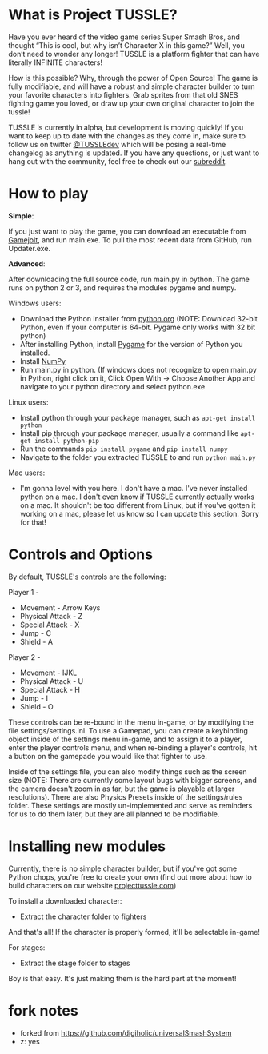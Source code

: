 # What is Project TUSSLE?
Have you ever heard of the video game series Super Smash Bros, and thought “This is cool, but why isn’t Character X in this game?” Well, you don’t need to wonder any longer! TUSSLE is a platform fighter that can have literally INFINITE characters!

How is this possible? Why, through the power of Open Source! The game is fully modifiable, and will have a robust and simple character builder to turn your favorite characters into fighters. Grab sprites from that old SNES fighting game you loved, or draw up your own original character to join the tussle!

TUSSLE is currently in alpha, but development is moving quickly! If you want to keep up to date with the changes as they come in, make sure to follow us on twitter [@TUSSLEdev](https://twitter.com/TUSSLEdev) which will be posing a real-time changelog as anything is updated. If you have any questions, or just want to hang out with the community, feel free to check out our [subreddit](https://www.reddit.com/r/projectTUSSLE).

# How to play
**Simple**:

If you just want to play the game, you can download an executable from [Gamejolt](http://gamejolt.com/games/project-tussle/170803), and run main.exe. To pull the most recent data from GitHub, run Updater.exe.

**Advanced**:

After downloading the full source code, run main.py in python. The game runs on python 2 or 3, and requires the modules pygame and numpy.

Windows users:
* Download the Python installer from [python.org](https://www.python.org/downloads/windows/) (NOTE: Download 32-bit Python, even if your computer is 64-bit. Pygame only works with 32 bit python)
* After installing Python, install [Pygame](http://pygame.org/download.shtml) for the version of Python you installed.
* Install [NumPy](http://www.scipy.org/scipylib/download.html)
* Run main.py in python. (If windows does not recognize to open main.py in Python, right click on it, Click Open With -> Choose Another App and navigate to your python directory and select python.exe

Linux users:
* Install python through your package manager, such as `apt-get install python`
* Install pip through your package manager, usually a command like `apt-get install python-pip`
* Run the commands `pip install pygame` and `pip install numpy`
* Navigate to the folder you extracted TUSSLE to and run `python main.py`

Mac users:
* I'm gonna level with you here. I don't have a mac. I've never installed python on a mac. I don't even know if TUSSLE currently actually works on a mac. It shouldn't be too different from Linux, but if you've gotten it working on a mac, please let us know so I can update this section. Sorry for that!

# Controls and Options
By default, TUSSLE's controls are the following:

Player 1 -
* Movement - Arrow Keys
* Physical Attack - Z
* Special Attack - X
* Jump - C
* Shield - A

Player 2 - 
* Movement - IJKL
* Physical Attack - U
* Special Attack - H
* Jump - I
* Shield - O

These controls can be re-bound in the menu in-game, or by modifying the file settings/settings.ini. To use a Gamepad, you can create a keybinding object inside of the settings menu in-game, and to assign it to a player, enter the player controls menu, and when re-binding a player's controls, hit a button on the gamepade you would like that fighter to use.

Inside of the settings file, you can also modify things such as the screen size (NOTE: There are currently some layout bugs with bigger screens, and the camera doesn't zoom in as far, but the game is playable at larger resolutions). There are also Physics Presets inside of the settings/rules folder. These settings are mostly un-implemented and serve as reminders for us to do them later, but they are all planned to be modifiable.

# Installing new modules
Currently, there is no simple character builder, but if you've got some Python chops, you're free to create your own (find out more about how to build characters on our website [projecttussle.com](http://projecttussle.com/))

To install a downloaded character:
* Extract the character folder to fighters

And that's all! If the character is properly formed, it'll be selectable in-game!

For stages:
* Extract the stage folder to stages

Boy is that easy. It's just making them is the hard part at the moment!

# fork notes
* forked from https://github.com/digiholic/universalSmashSystem
* z: yes

